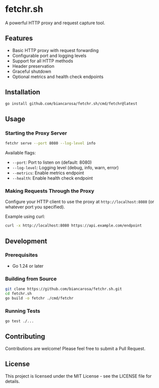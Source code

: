 # fetchr.sh

A powerful HTTP proxy and request capture tool.

## Features

- Basic HTTP proxy with request forwarding
- Configurable port and logging levels
- Support for all HTTP methods
- Header preservation
- Graceful shutdown
- Optional metrics and health check endpoints

## Installation

```bash
go install github.com/biancarosa/fetchr.sh/cmd/fetchr@latest
```

## Usage

### Starting the Proxy Server

```bash
fetchr serve --port 8080 --log-level info
```

Available flags:
- `--port`: Port to listen on (default: 8080)
- `--log-level`: Logging level (debug, info, warn, error)
- `--metrics`: Enable metrics endpoint
- `--health`: Enable health check endpoint

### Making Requests Through the Proxy

Configure your HTTP client to use the proxy at `http://localhost:8080` (or whatever port you specified).

Example using curl:
```bash
curl -x http://localhost:8080 https://api.example.com/endpoint
```

## Development

### Prerequisites

- Go 1.24 or later

### Building from Source

```bash
git clone https://github.com/biancarosa/fetchr.sh.git
cd fetchr.sh
go build -o fetchr ./cmd/fetchr
```

### Running Tests

```bash
go test ./...
```

## Contributing

Contributions are welcome! Please feel free to submit a Pull Request.

## License

This project is licensed under the MIT License - see the LICENSE file for details.
